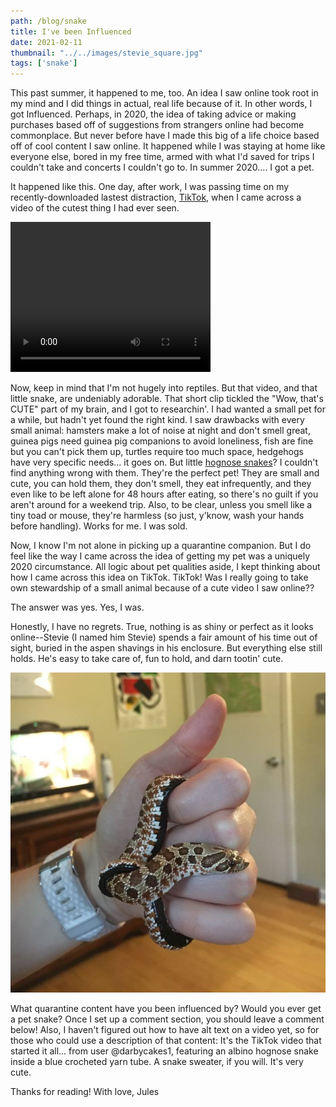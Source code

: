 ```yaml
---
path: /blog/snake
title: I've been Influenced
date: 2021-02-11
thumbnail: "../../images/stevie_square.jpg"
tags: ['snake']
---
```


This past summer, it happened to me, too.  An idea I saw online took root in my mind and I did things in actual, real life because of it.  In other words, I got Influenced.  Perhaps, in 2020, the idea of taking advice or making purchases based off of suggestions from strangers online had become commonplace.  But never before have I made this big of a life choice based off of cool content I saw online.  It happened while I was staying at home like everyone else, bored in my free time, armed with what I'd saved for trips I couldn't take and concerts I couldn't go to.  In summer 2020.... I got a pet.    

It happened like this. One day, after work, I was passing time on my recently-downloaded lastest distraction, [TikTok](tiktok.com), when I came across a video of the cutest thing I had ever seen.

<video width="320" height="240" controls>
  <source src="../../images/snake_in_sweater.mp4" type="video/mp4">
</video>

<!-- ![The TikTok video that started it all... from user @darbycakes1, features an albino hognose snake inside a crocheted yarn tube. A snake sweater, if you will.](../../images/snake_in_sweater.mp4) -->

Now, keep in mind that I'm not hugely into reptiles.  But that video, and that little snake, are undeniably adorable.  That short clip tickled the "Wow, that's CUTE" part of my brain, and I got to researchin'.  I had wanted a small pet for a while, but hadn't yet found the right kind.  I saw drawbacks with every small animal: hamsters make a lot of noise at night and don't smell great, guinea pigs need guinea pig companions to avoid loneliness, fish are fine but you can't pick them up, turtles require too much space, hedgehogs have very specific needs... it goes on.  But little [hognose snakes](https://en.wikipedia.org/wiki/Western_hognose_snake)? I couldn't find anything wrong with them.  They're the perfect pet! They are small and cute, you can hold them, they don't smell, they eat infrequently, and they even like to be left alone for 48 hours after eating, so there's no guilt if you aren't around for a weekend trip.  Also, to be clear, unless you smell like a tiny toad or mouse, they're harmless (so just, y'know, wash your hands before handling).  Works for me.  I was sold. 

Now, I know I'm not alone in picking up a quarantine companion.  But I do feel like the way I came across the idea of getting my pet was a uniquely 2020 circumstance.  All logic about pet qualities aside, I kept thinking about how I came across this idea on TikTok.  TikTok! Was I really going to take own stewardship of a small animal because of a cute video I saw online??

The answer was yes.  Yes, I was.  

Honestly, I have no regrets.  True, nothing is as shiny or perfect as it looks online--Stevie (I named him Stevie) spends a fair amount of his time out of sight, buried in the aspen shavings in his enclosure.  But everything else still holds.  He's easy to take care of, fun to hold, and darn tootin' cute.

![Evidence of Stevie's cuteness](../../images/stevie_square.jpg)

What quarantine content have you been influenced by? Would you ever get a pet snake? Once I set up a comment section, you should leave a comment below!
Also, I haven't figured out how to have alt text on a video yet, so for those who could use a description of that content: It's the TikTok video that started it all... from user @darbycakes1, featuring an albino hognose snake inside a blue crocheted yarn tube. A snake sweater, if you will. It's very cute. 

Thanks for reading!
With love, 
Jules
 